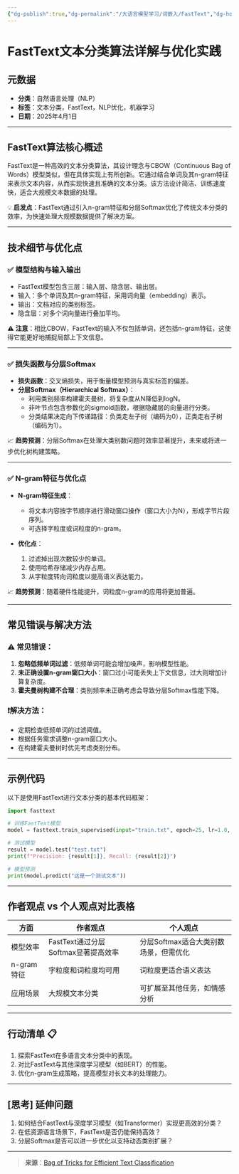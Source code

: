 ```yaml
---
{"dg-publish":true,"dg-permalink":"/大语言模型学习/词嵌入/FastText","dg-home":false,"dg-description":"在此输入笔记的描述","dg-hide":false,"dg-hide-title":false,"dg-show-backlinks":true,"dg-show-local-graph":true,"dg-show-inline-title":true,"dg-pinned":false,"dg-passphrase":"在此输入访问密码","dg-enable-mathjax":false,"dg-enable-mermaid":false,"dg-enable-uml":false,"dg-note-icon":0,"dg-enable-dataview":false,"tags":["NLP"],"permalink":"/大语言模型学习/词嵌入/FastText/","dgShowBacklinks":true,"dgShowLocalGraph":true,"dgShowInlineTitle":true,"dgPassFrontmatter":true,"noteIcon":0,"created":"2025-04-02T21:47:05.000+08:00","updated":"2025-04-13T13:06:02.493+08:00"}
---
```




# FastText文本分类算法详解与优化实践

## 元数据
- **分类**：自然语言处理（NLP）
- **标签**：文本分类，FastText，NLP优化，机器学习
- **日期**：2025年4月1日  

---


## FastText算法核心概述
FastText是一种高效的文本分类算法，其设计理念与CBOW（Continuous Bag of Words）模型类似，但在具体实现上有所创新。它通过结合单词及其n-gram特征来表示文本内容，从而实现快速且准确的文本分类。该方法设计简洁、训练速度快，适合大规模文本数据的处理。

💡 **启发点**：FastText通过引入n-gram特征和分层Softmax优化了传统文本分类的效率，为快速处理大规模数据提供了解决方案。

---


## 技术细节与优化点

### ✅ 模型结构与输入输出
- FastText模型包含三层：输入层、隐含层、输出层。
- 输入：多个单词及其n-gram特征，采用词向量（embedding）表示。
- 输出：文档对应的类别标签。
- 隐含层：对多个词向量进行叠加平均。

⚠️ **注意**：相比CBOW，FastText的输入不仅包括单词，还包括n-gram特征，这使得它能更好地捕捉局部上下文信息。

---


### ✅ 损失函数与分层Softmax
- **损失函数**：交叉熵损失，用于衡量模型预测与真实标签的偏差。
- **分层Softmax（Hierarchical Softmax）**：
  - 利用类别频率构建霍夫曼树，将复杂度从N降低到logN。
  - 非叶节点包含参数化的sigmoid函数，根据隐藏层的向量进行分类。
  - 分类结果决定向下传递路径：负类走左子树（编码为0），正类走右子树（编码为1）。

📈 **趋势预测**：分层Softmax在处理大类别数问题时效率显著提升，未来或将进一步优化树构建策略。

---


### ✅ N-gram特征与优化点
- **N-gram特征生成**：
  - 将文本内容按字节顺序进行滑动窗口操作（窗口大小为N），形成字节片段序列。
  - 可选择字粒度或词粒度的n-gram。

- **优化点**：
  1. 过滤掉出现次数较少的单词。
  2. 使用哈希存储减少内存占用。
  3. 从字粒度转向词粒度以提高语义表达能力。

📈 **趋势预测**：随着硬件性能提升，词粒度n-gram的应用将更加普遍。

---


## 常见错误与解决方法

### ⚠️ 常见错误：
1. **忽略低频单词过滤**：低频单词可能会增加噪声，影响模型性能。
2. **未正确设置n-gram窗口大小**：窗口过小可能丢失上下文信息，过大则增加计算复杂度。
3. **霍夫曼树构建不合理**：类别频率未正确考虑会导致分层Softmax性能下降。


### ❗️解决方法：
- 定期检查低频单词的过滤阈值。
- 根据任务需求调整n-gram窗口大小。
- 在构建霍夫曼树时优先考虑类别分布。

---


## 示例代码
以下是使用FastText进行文本分类的基本代码框架：

```python
import fasttext

# 训练FastText模型
model = fasttext.train_supervised(input="train.txt", epoch=25, lr=1.0, wordNgrams=2)

# 测试模型
result = model.test("test.txt")
print(f"Precision: {result[1]}, Recall: {result[2]}")

# 模型预测
print(model.predict("这是一个测试文本"))
```

---


## 作者观点 vs 个人观点对比表格
| **方面**              | **作者观点**                              | **个人观点**                           |
|-----------------------|------------------------------------------|----------------------------------------|
| 模型效率              | FastText通过分层Softmax显著提高效率       | 分层Softmax适合大类别数场景，但需优化 |
| n-gram特征            | 字粒度和词粒度均可用                     | 词粒度更适合语义表达                  |
| 应用场景              | 大规模文本分类                           | 可扩展至其他任务，如情感分析          |

---


## 行动清单 📋
1. 探索FastText在多语言文本分类中的表现。
2. 对比FastText与其他深度学习模型（如BERT）的性能。
3. 优化n-gram生成策略，提高模型对长文本的处理能力。

---


## [思考] 延伸问题
1. 如何结合FastText与深度学习模型（如Transformer）实现更高效的分类？
2. 在低资源语言场景下，FastText是否仍能保持高效？
3. 分层Softmax是否可以进一步优化以支持动态类别扩展？

---

> **来源**：[Bag of Tricks for Efficient Text Classification](https://arxiv.org/pdf/1607.01759)
